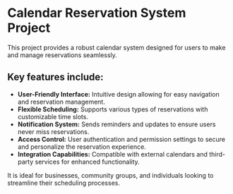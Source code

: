 # Calendar Reservation System Project
This project provides a robust calendar system designed for users to make and manage reservations seamlessly. 

## Key features include:
- **User-Friendly Interface:** Intuitive design allowing for easy navigation and reservation management.
- **Flexible Scheduling:** Supports various types of reservations with customizable time slots.
- **Notification System:** Sends reminders and updates to ensure users never miss reservations.
- **Access Control:** User authentication and permission settings to secure and personalize the reservation experience.
- **Integration Capabilities:** Compatible with external calendars and third-party services for enhanced functionality.

It is ideal for businesses, community groups, and individuals looking to streamline their scheduling processes.
